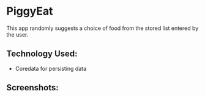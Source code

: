 # PiggyEat
This app randomly suggests a choice of food from the stored list entered by the user.

## Technology Used:
* Coredata for persisting data

## Screenshots:



